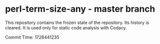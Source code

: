 # perl-term-size-any - master branch

This repository contains the frozen state of the repository.
Its history is cleared. It is used only for static code
analysis with Codacy.

Commit Time: 1728441235